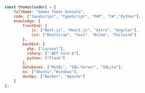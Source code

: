 ```javascript
const thomasloader1 = {
    fullName: "Gomez Tomas Gonzalo",
    code: ["JavaScript", "TypeScript", "PHP", "C#","Python"],
    knowledge: {
        frontEnd: {
            js: ["Next.js", "React.js", "Astro", "Angular"],
            css: ["Bootstrap", "Sass", "Bulma", "Tailwind"]
        },
        backEnd: {
          php: ["Laravel"],
          cSharp: [".NET Core 8"],
          python: ["Flask"]
        },
        databases: ["MySQL", "SQL-Server", "SQLite"],
        os: ["Ubuntu","Windows"],
        devOps: ["Docker", "Apache"]
    }
};
```

<!--
**thomasloader1/thomasloader1** is a ✨ _special_ ✨ repository because its `README.md` (this file) appears on your GitHub profile.

Here are some ideas to get you started:

- 🔭 I’m currently working on ...
- 🌱 I’m currently learning ...
- 👯 I’m looking to collaborate on ...
- 🤔 I’m looking for help with ...
- 💬 Ask me about ...
- 📫 How to reach me: ...
- 😄 Pronouns: ...
- ⚡ Fun fact: ...
-->
